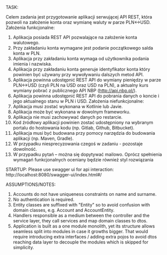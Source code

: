 TASK:

Celem zadania jest przygotowanie aplikacji serwującej API REST, która pozwoli na
założenie konta oraz wymianę waluty w parze PLN<->USD.
Założenia funkcjonalne:

1. Aplikacja posiada REST API pozwalające na założenie konta walutowego.
2. Przy zakładaniu konta wymagane jest podanie początkowego salda konta w PLN.
3. Aplikacja przy zakładaniu konta wymaga od użytkownika podania imienia i nazwiska.
4. Aplikacja przy zakładaniu konta generuje identyfikator konta który powinien być
   używany przy wywoływaniu dalszych metod API.
5. Aplikacja powinna udostępnić REST API do wymiany pieniędzy w parze PLN<->USD
   (czyli PLN na USD oraz USD na PLN), a aktualny kurs wymiany pobrać z
   publicznego API NBP (http://api.nbp.pl/).
6. Aplikacja powinna udostępnić REST API do pobrania danych o koncie i jego
   aktualnego stanu w PLN i USD.
   Założenia niefunkcjonalne:
1. Aplikacja musi zostać wykonana w Kotlinie lub Javie.
2. Aplikacja może być wykonana w dowolnym frameworku.
3. Aplikacja nie musi zachowywać danych po restarcie.
4. Kod źródłowy aplikacji powinien zostać udostępniony na wybranym portalu do
   hostowania kodu (np. Gitlab, Github, Bitbucket).
5. Aplikacja musi być budowana przy pomocy narzędzia do budowania aplikacji (np.
   Maven, Gradle).
6. W przypadku niesprecyzowania czegoś w zadaniu - pozostaje dowolność.
7. W przypadku pytań – można się dopytywać mailowo.
   Oprócz spełnienia wymagań funkcjonalnych oceniany będzie również styl rozwiązania

STARTUP:
Please use swagger ui for api interaction: http://localhost:8080/swagger-ui/index.html#/

ASSUMPTIONS/NOTES:

1. Accounts do not have uniqueness constraints on name and surname.
2. No authentication is required.
3. Entity classes are suffixed with "Entity" so to avoid confusion with domain classes, e.g. Account and AccountEntity.
4. Handlers responsible as a medium between the controller and the service layer, they call services and map domain
   classes to dtos.
5. Application is built as a one module monolith, yet its structure allows seamless split into modules in case it
   growths bigger. That would require introducing extra interfaces / adding extra pojos to avoid dtos reaching data
   layer to decouple the modules which is skipped for simplicity.